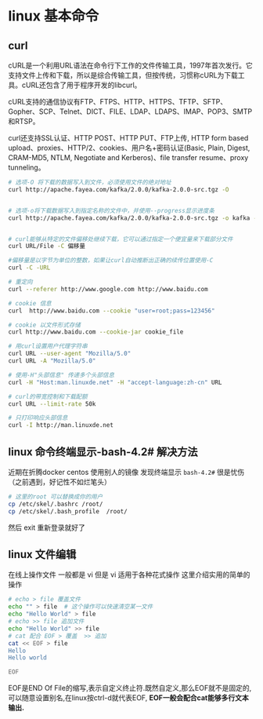 # linux 基本命令

## curl

cURL是一个利用URL语法在命令行下工作的文件传输工具，1997年首次发行。它支持文件上传和下载，所以是综合传输工具，但按传统，习惯称cURL为下载工具。cURL还包含了用于程序开发的libcurl。

cURL支持的通信协议有FTP、FTPS、HTTP、HTTPS、TFTP、SFTP、Gopher、SCP、Telnet、DICT、FILE、LDAP、LDAPS、IMAP、POP3、SMTP和RTSP。

curl还支持SSL认证、HTTP POST、HTTP PUT、FTP上传, HTTP form based upload、proxies、HTTP/2、cookies、用户名+密码认证(Basic, Plain, Digest, CRAM-MD5, NTLM, Negotiate and Kerberos)、file transfer resume、proxy tunneling。
```bash
# 选项-O 将下载的数据写入到文件，必须使用文件的绝对地址
curl http://apache.fayea.com/kafka/2.0.0/kafka-2.0.0-src.tgz -O


# 选项-o将下载数据写入到指定名称的文件中，并使用--progress显示进度条
curl http://apache.fayea.com/kafka/2.0.0/kafka-2.0.0-src.tgz -o kafka --progress


# curl能够从特定的文件偏移处继续下载，它可以通过指定一个便宜量来下载部分文件
curl URL/File -C 偏移量

#偏移量是以字节为单位的整数，如果让curl自动推断出正确的续传位置使用-C
curl -C -URL

# 重定向
curl --referer http://www.google.com http://www.baidu.com

# cookie 信息
curl  http://www.baidu.com --cookie "user=root;pass=123456"

# cookie 以文件形式存储
curl http://www.baidu.com --cookie-jar cookie_file

# 用curl设置用户代理字符串
curl URL --user-agent "Mozilla/5.0"
curl URL -A "Mozilla/5.0"

# 使用-H"头部信息" 传递多个头部信息
curl -H "Host:man.linuxde.net" -H "accept-language:zh-cn" URL

# curl的带宽控制和下载配额
curl URL --limit-rate 50k

# 只打印响应头部信息
curl -I http://man.linuxde.net
```





## linux 命令终端显示-bash-4.2# 解决方法

近期在折腾docker centos 使用别人的镜像 发现终端显示 `bash-4.2#` 很是忧伤（之前遇到，好记性不如烂笔头）

``` bash
# 这里的root 可以替换成你的用户
cp /etc/skel/.bashrc /root/  
cp /etc/skel/.bash_profile  /root/  

```
然后 exit 重新登录就好了


## linux 文件编辑
在线上操作文件 一般都是 vi 但是 vi 适用于各种花式操作 这里介绍实用的简单的操作

 ```bash
 # echo > file 覆盖文件
echo "" > file  # 这个操作可以快速清空某一文件
echo "Hello World" > file
 # echo >> file 追加文件
echo "Hello World" >> file
# cat 配合 EOF > 覆盖  >> 追加
cat << EOF > file
Hello
Hello world

EOF
```

EOF是END Of File的缩写,表示自定义终止符.既然自定义,那么EOF就不是固定的,可以随意设置别名,在linux按ctrl-d就代表EOF, **EOF一般会配合cat能够多行文本输出.**
